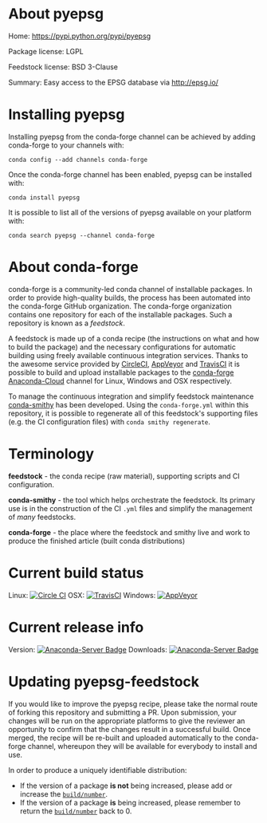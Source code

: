 About pyepsg
============

Home: https://pypi.python.org/pypi/pyepsg

Package license: LGPL

Feedstock license: BSD 3-Clause

Summary: Easy access to the EPSG database via http://epsg.io/



Installing pyepsg
=================

Installing pyepsg from the conda-forge channel can be achieved by adding conda-forge to your channels with:

```
conda config --add channels conda-forge
```

Once the conda-forge channel has been enabled, pyepsg can be installed with:

```
conda install pyepsg
```

It is possible to list all of the versions of pyepsg available on your platform with:

```
conda search pyepsg --channel conda-forge
```


About conda-forge
=================

conda-forge is a community-led conda channel of installable packages.
In order to provide high-quality builds, the process has been automated into the
conda-forge GitHub organization. The conda-forge organization contains one repository 
for each of the installable packages. Such a repository is known as a *feedstock*.

A feedstock is made up of a conda recipe (the instructions on what and how to build
the package) and the necessary configurations for automatic building using freely
available continuous integration services. Thanks to the awesome service provided by
[CircleCI](https://circleci.com/), [AppVeyor](http://www.appveyor.com/)
and [TravisCI](https://travis-ci.org/) it is possible to build and upload installable
packages to the [conda-forge](https://anaconda.org/conda-forge)
[Anaconda-Cloud](http://docs.anaconda.org/) channel for Linux, Windows and OSX respectively.

To manage the continuous integration and simplify feedstock maintenance
[conda-smithy](http://github.com/conda-forge/conda-smithy) has been developed.
Using the ``conda-forge.yml`` within this repository, it is possible to regenerate all of
this feedstock's supporting files (e.g. the CI configuration files) with ``conda smithy regenerate``.


Terminology
===========

**feedstock** - the conda recipe (raw material), supporting scripts and CI configuration.

**conda-smithy** - the tool which helps orchestrate the feedstock.
                   Its primary use is in the construction of the CI ``.yml`` files
                   and simplify the management of *many* feedstocks.

**conda-forge** - the place where the feedstock and smithy live and work to
                  produce the finished article (built conda distributions)

Current build status
====================

Linux: [![Circle CI](https://circleci.com/gh/conda-forge/pyepsg-feedstock.svg?style=svg)](https://circleci.com/gh/conda-forge/pyepsg-feedstock)
OSX: [![TravisCI](https://travis-ci.org/conda-forge/pyepsg-feedstock.svg?branch=master)](https://travis-ci.org/conda-forge/pyepsg-feedstock) 
Windows: [![AppVeyor](https://ci.appveyor.com/api/projects/status/github/conda-forge/pyepsg-feedstock?svg=True)](https://ci.appveyor.com/project/conda-forge/pyepsg-feedstock/branch/master)

Current release info
====================
Version: [![Anaconda-Server Badge](https://anaconda.org/conda-forge/pyepsg/badges/version.svg)](https://anaconda.org/conda-forge/pyepsg)
Downloads: [![Anaconda-Server Badge](https://anaconda.org/conda-forge/pyepsg/badges/downloads.svg)](https://anaconda.org/conda-forge/pyepsg)


Updating pyepsg-feedstock
=========================

If you would like to improve the pyepsg recipe, please take the normal
route of forking this repository and submitting a PR. Upon submission, your changes will
be run on the appropriate platforms to give the reviewer an opportunity to confirm that the
changes result in a successful build. Once merged, the recipe will be re-built and uploaded
automatically to the conda-forge channel, whereupon they will be available for everybody to
install and use.

In order to produce a uniquely identifiable distribution:
 * If the version of a package **is not** being increased, please add or increase
   the [``build/number``](http://conda.pydata.org/docs/building/meta-yaml.html#build-number-and-string). 
 * If the version of a package **is** being increased, please remember to return
   the [``build/number``](http://conda.pydata.org/docs/building/meta-yaml.html#build-number-and-string)
   back to 0.
